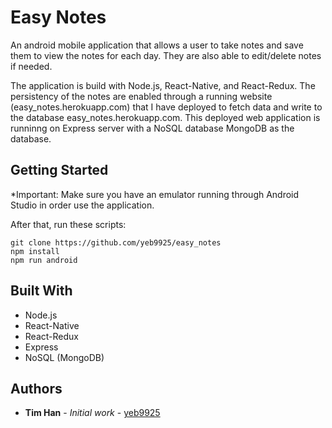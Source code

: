 # Easy Notes

  An android mobile application that allows a user to take notes and save them to view the notes for each day. They are also able to edit/delete notes if needed.

  The application is build with Node.js, React-Native, and React-Redux. The persistency of the notes are enabled through a running website (easy_notes.herokuapp.com) that I have deployed to fetch data and write to the database easy_notes.herokuapp.com. This deployed web application is runninng on Express server with a NoSQL database MongoDB as the database.

## Getting Started

*Important: Make sure you have an emulator running through Android Studio in order use the application.

After that, run these scripts:

```
git clone https://github.com/yeb9925/easy_notes
npm install
npm run android
```

## Built With

* Node.js
* React-Native
* React-Redux
* Express
* NoSQL (MongoDB)

## Authors

* **Tim Han** - *Initial work* - [yeb9925](https://github.com/yeb9925)
